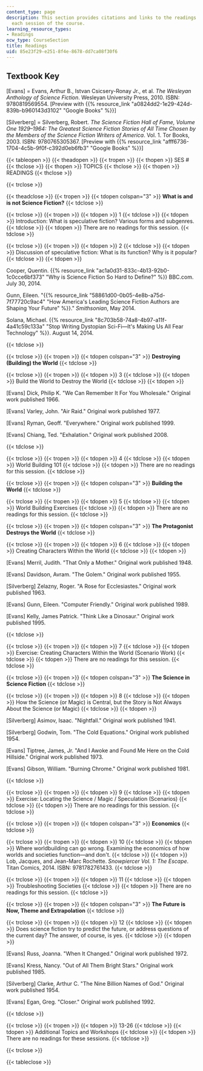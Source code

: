 ```yaml
---
content_type: page
description: This section provides citations and links to the readings assigned for
  each session of the course.
learning_resource_types:
- Readings
ocw_type: CourseSection
title: Readings
uid: 85e23f29-e251-8f4e-8678-dd7ca08f30f6
---
```


Textbook Key
------------

\[Evans\] = Evans, Arthur B., Istvan Csicsery-Ronay Jr., et al. _The Wesleyan Anthology of Science Fiction_. Wesleyan University Press, 2010. ISBN: 9780819569554. \[Preview with {{% resource_link "a0824dd2-1e29-424d-839b-b960143d3102" "Google Books" %}}\]

\[Silverberg\] = Silverberg, Robert. _The Science Fiction Hall of Fame, Volume One 1929–1964: The Greatest Science Fiction Stories of All Time Chosen by the Members of the Science Fiction Writers of America_. Vol. 1. Tor Books, 2003. ISBN: 9780765305367. \[Preview with {{% resource_link "afff6736-1704-4c5b-9f0f-c392d0eb6fb3" "Google Books" %}}\]

{{< tableopen >}}
{{< theadopen >}}
{{< tropen >}}
{{< thopen >}}
SES #
{{< thclose >}}
{{< thopen >}}
TOPICS
{{< thclose >}}
{{< thopen >}}
READINGS
{{< thclose >}}

{{< trclose >}}

{{< theadclose >}}
{{< tropen >}}
{{< tdopen colspan="3" >}}
**What is and is not Science Fiction?**
{{< tdclose >}}

{{< trclose >}}
{{< tropen >}}
{{< tdopen >}}
1
{{< tdclose >}}
{{< tdopen >}}
Introduction: What is speculative fiction? Various forms and subgenres.
{{< tdclose >}}
{{< tdopen >}}
There are no readings for this session.
{{< tdclose >}}

{{< trclose >}}
{{< tropen >}}
{{< tdopen >}}
2
{{< tdclose >}}
{{< tdopen >}}
Discussion of speculative fiction: What is its function? Why is it popular?
{{< tdclose >}}
{{< tdopen >}}


Cooper, Quentin. {{% resource_link "ac1a0d31-833c-4b13-92b0-1c0cce6bf373" "Why is Science Fiction So Hard to Define?" %}} BBC.com. July 30, 2014.

Gunn, Eileen. "{{% resource_link "58861d00-0b05-4e8b-a75d-7f77720c9ac4" "How America's Leading Science Fiction Authors are Shaping Your Future" %}}." _Smithsonian_, May 2014.

Solana, Michael. {{% resource_link "8c703b58-74a8-4b97-a11f-4a41c59c133a" "Stop Writing Dystopian Sci-Fi—It's Making Us All Fear Technology" %}}. August 14, 2014.


{{< tdclose >}}

{{< trclose >}}
{{< tropen >}}
{{< tdopen colspan="3" >}}
**Destroying (Building) the World**
{{< tdclose >}}

{{< trclose >}}
{{< tropen >}}
{{< tdopen >}}
3
{{< tdclose >}}
{{< tdopen >}}
Build the World to Destroy the World
{{< tdclose >}}
{{< tdopen >}}


\[Evans\] Dick, Philip K. "We Can Remember It For You Wholesale." Original work published 1966.

\[Evans\] Varley, John. "Air Raid." Original work published 1977.

\[Evans\] Ryman, Geoff. "Everywhere." Original work published 1999.

\[Evans\] Chiang, Ted. "Exhalation." Original work published 2008.


{{< tdclose >}}

{{< trclose >}}
{{< tropen >}}
{{< tdopen >}}
4
{{< tdclose >}}
{{< tdopen >}}
World Building 101
{{< tdclose >}}
{{< tdopen >}}
There are no readings for this session.
{{< tdclose >}}

{{< trclose >}}
{{< tropen >}}
{{< tdopen colspan="3" >}}
**Building the World**
{{< tdclose >}}

{{< trclose >}}
{{< tropen >}}
{{< tdopen >}}
5
{{< tdclose >}}
{{< tdopen >}}
World Building Exercises
{{< tdclose >}}
{{< tdopen >}}
There are no readings for this session.
{{< tdclose >}}

{{< trclose >}}
{{< tropen >}}
{{< tdopen colspan="3" >}}
**The Protagonist Destroys the World**
{{< tdclose >}}

{{< trclose >}}
{{< tropen >}}
{{< tdopen >}}
6
{{< tdclose >}}
{{< tdopen >}}
Creating Characters Within the World
{{< tdclose >}}
{{< tdopen >}}


\[Evans\] Merril, Judith. "That Only a Mother." Original work published 1948.

\[Evans\] Davidson, Avram. "The Golem." Original work published 1955.

\[Silverberg\] Zelazny, Roger. "A Rose for Ecclesiastes." Original work published 1963.

\[Evans\] Gunn, Eileen. "Computer Friendly." Original work published 1989.

\[Evans\] Kelly, James Patrick. "Think Like a Dinosaur." Original work published 1995.


{{< tdclose >}}

{{< trclose >}}
{{< tropen >}}
{{< tdopen >}}
7
{{< tdclose >}}
{{< tdopen >}}
Exercise: Creating Characters Within the World (Scenario Work)
{{< tdclose >}}
{{< tdopen >}}
There are no readings for this session.
{{< tdclose >}}

{{< trclose >}}
{{< tropen >}}
{{< tdopen colspan="3" >}}
**The Science in Science Fiction**
{{< tdclose >}}

{{< trclose >}}
{{< tropen >}}
{{< tdopen >}}
8
{{< tdclose >}}
{{< tdopen >}}
How the Science (or Magic) is Central, but the Story is Not Always About the Science (or Magic)
{{< tdclose >}}
{{< tdopen >}}


\[Silverberg\] Asimov, Isaac. "Nightfall." Original work published 1941.

\[Silverberg\] Godwin, Tom. "The Cold Equations." Original work published 1954.

\[Evans\] Tiptree, James, Jr. "And I Awoke and Found Me Here on the Cold Hillside." Original work published 1973.

\[Evans\] Gibson, William. "Burning Chrome." Original work published 1981.


{{< tdclose >}}

{{< trclose >}}
{{< tropen >}}
{{< tdopen >}}
9
{{< tdclose >}}
{{< tdopen >}}
Exercise: Locating the Science / Magic / Speculation (Scenarios)
{{< tdclose >}}
{{< tdopen >}}
There are no readings for this session.
{{< tdclose >}}

{{< trclose >}}
{{< tropen >}}
{{< tdopen colspan="3" >}}
**Economics**
{{< tdclose >}}

{{< trclose >}}
{{< tropen >}}
{{< tdopen >}}
10
{{< tdclose >}}
{{< tdopen >}}
Where worldbuilding can go wrong. Examining the economics of how worlds and societies function—and don't.
{{< tdclose >}}
{{< tdopen >}}
Lob, Jacques, and Jean-Marc Rochette. _Snowpiercer Vol. 1: The Escape_. Titan Comics, 2014. ISBN: 9781782761433.
{{< tdclose >}}

{{< trclose >}}
{{< tropen >}}
{{< tdopen >}}
11
{{< tdclose >}}
{{< tdopen >}}
Troubleshooting Societies
{{< tdclose >}}
{{< tdopen >}}
There are no readings for this session.
{{< tdclose >}}

{{< trclose >}}
{{< tropen >}}
{{< tdopen colspan="3" >}}
**The Future is Now, Theme and Extrapolation**
{{< tdclose >}}

{{< trclose >}}
{{< tropen >}}
{{< tdopen >}}
12
{{< tdclose >}}
{{< tdopen >}}
Does science fiction try to predict the future, or address questions of the current day? The answer, of course, is yes.
{{< tdclose >}}
{{< tdopen >}}


\[Evans\] Russ, Joanna. "When It Changed." Original work published 1972.

\[Evans\] Kress, Nancy. "Out of All Them Bright Stars." Original work published 1985.

\[Silverberg\] Clarke, Arthur C. "The Nine Billion Names of God." Original work published 1954.

\[Evans\] Egan, Greg. "Closer." Original work published 1992.


{{< tdclose >}}

{{< trclose >}}
{{< tropen >}}
{{< tdopen >}}
13-26
{{< tdclose >}}
{{< tdopen >}}
Additional Topics and Workshops
{{< tdclose >}}
{{< tdopen >}}
There are no readings for these sessions.
{{< tdclose >}}

{{< trclose >}}

{{< tableclose >}}